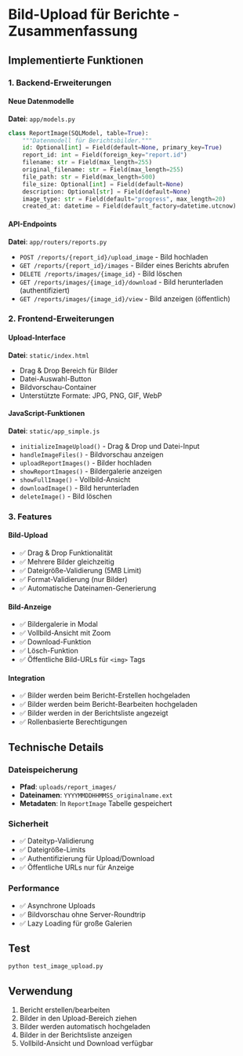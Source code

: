 # Bild-Upload für Berichte - Zusammenfassung

## Implementierte Funktionen

### 1. Backend-Erweiterungen

#### Neue Datenmodelle
**Datei**: `app/models.py`
```python
class ReportImage(SQLModel, table=True):
    """Datenmodell für Berichtsbilder."""
    id: Optional[int] = Field(default=None, primary_key=True)
    report_id: int = Field(foreign_key="report.id")
    filename: str = Field(max_length=255)
    original_filename: str = Field(max_length=255)
    file_path: str = Field(max_length=500)
    file_size: Optional[int] = Field(default=None)
    description: Optional[str] = Field(default=None)
    image_type: str = Field(default="progress", max_length=20)
    created_at: datetime = Field(default_factory=datetime.utcnow)
```

#### API-Endpoints
**Datei**: `app/routers/reports.py`
- `POST /reports/{report_id}/upload_image` - Bild hochladen
- `GET /reports/{report_id}/images` - Bilder eines Berichts abrufen
- `DELETE /reports/images/{image_id}` - Bild löschen
- `GET /reports/images/{image_id}/download` - Bild herunterladen (authentifiziert)
- `GET /reports/images/{image_id}/view` - Bild anzeigen (öffentlich)

### 2. Frontend-Erweiterungen

#### Upload-Interface
**Datei**: `static/index.html`
- Drag & Drop Bereich für Bilder
- Datei-Auswahl-Button
- Bildvorschau-Container
- Unterstützte Formate: JPG, PNG, GIF, WebP

#### JavaScript-Funktionen
**Datei**: `static/app_simple.js`
- `initializeImageUpload()` - Drag & Drop und Datei-Input
- `handleImageFiles()` - Bildvorschau anzeigen
- `uploadReportImages()` - Bilder hochladen
- `showReportImages()` - Bildergalerie anzeigen
- `showFullImage()` - Vollbild-Ansicht
- `downloadImage()` - Bild herunterladen
- `deleteImage()` - Bild löschen

### 3. Features

#### Bild-Upload
- ✅ Drag & Drop Funktionalität
- ✅ Mehrere Bilder gleichzeitig
- ✅ Dateigröße-Validierung (5MB Limit)
- ✅ Format-Validierung (nur Bilder)
- ✅ Automatische Dateinamen-Generierung

#### Bild-Anzeige
- ✅ Bildergalerie in Modal
- ✅ Vollbild-Ansicht mit Zoom
- ✅ Download-Funktion
- ✅ Lösch-Funktion
- ✅ Öffentliche Bild-URLs für `<img>` Tags

#### Integration
- ✅ Bilder werden beim Bericht-Erstellen hochgeladen
- ✅ Bilder werden beim Bericht-Bearbeiten hochgeladen
- ✅ Bilder werden in der Berichtsliste angezeigt
- ✅ Rollenbasierte Berechtigungen

## Technische Details

### Dateispeicherung
- **Pfad**: `uploads/report_images/`
- **Dateinamen**: `YYYYMMDDHHMMSS_originalname.ext`
- **Metadaten**: In `ReportImage` Tabelle gespeichert

### Sicherheit
- ✅ Dateityp-Validierung
- ✅ Dateigröße-Limits
- ✅ Authentifizierung für Upload/Download
- ✅ Öffentliche URLs nur für Anzeige

### Performance
- ✅ Asynchrone Uploads
- ✅ Bildvorschau ohne Server-Roundtrip
- ✅ Lazy Loading für große Galerien

## Test
```bash
python test_image_upload.py
```

## Verwendung
1. Bericht erstellen/bearbeiten
2. Bilder in den Upload-Bereich ziehen
3. Bilder werden automatisch hochgeladen
4. Bilder in der Berichtsliste anzeigen
5. Vollbild-Ansicht und Download verfügbar


